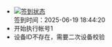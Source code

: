 - [![签到状态](https://github.com/p7wm/Cloud189-Actions/actions/workflows/main.yml/badge.svg?branch=main)](https://github.com/p7wm/Cloud189-Actions/actions/workflows/main.yml) <br> 签到时间：2025-06-19 18:44:20
- 开始执行帐号1
- 设备ID不存在，需要二次设备校验
